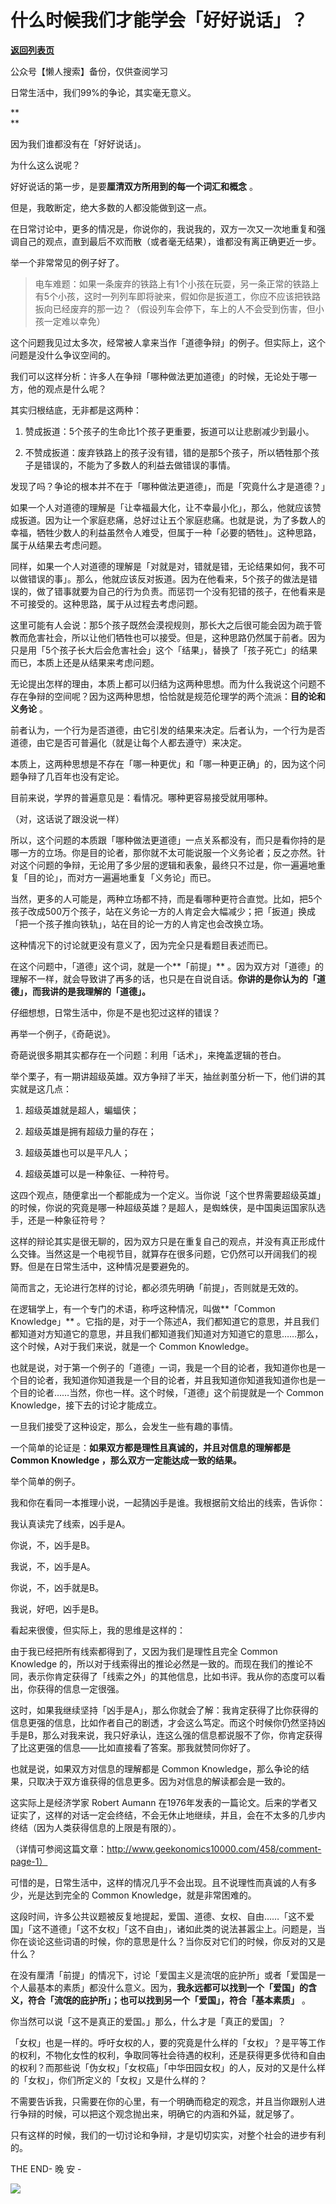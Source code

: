 # 什么时候我们才能学会「好好说话」？

[**返回列表页**](/gzh/L先生说)

公众号【懒人搜索】备份，仅供查阅学习

  

日常生活中，我们99%的争论，其实毫无意义。

**  
**

因为我们谁都没有在「好好说话」。

  

为什么这么说呢？

  

好好说话的第一步，是要**厘清双方所用到的每一个词汇和概念** 。

  

但是，我敢断定，绝大多数的人都没能做到这一点。

  

在日常讨论中，更多的情况是，你说你的，我说我的，双方一次又一次地重复和强调自己的观点，直到最后不欢而散（或者毫无结果），谁都没有离正确更近一步。

  

举一个非常常见的例子好了。

  

>
> 电车难题：如果一条废弃的铁路上有1个小孩在玩耍，另一条正常的铁路上有5个小孩，这时一列列车即将驶来，假如你是扳道工，你应不应该把铁路扳向已经废弃的那一边？（假设列车会停下，车上的人不会受到伤害，但小孩一定难以幸免）

  

这个问题我见过太多次，经常被人拿来当作「道德争辩」的例子。但实际上，这个问题是没什么争议空间的。

  

我们可以这样分析：许多人在争辩「哪种做法更加道德」的时候，无论处于哪一方，他的观点是什么呢？

  

其实归根结底，无非都是这两种：

  1. 赞成扳道：5个孩子的生命比1个孩子更重要，扳道可以让悲剧减少到最小。

  2. 不赞成扳道：废弃铁路上的孩子没有错，错的是那5个孩子，所以牺牲那个孩子是错误的，不能为了多数人的利益去做错误的事情。

  

发现了吗？争论的根本并不在于「哪种做法更道德」，而是「究竟什么才是道德？」

  

如果一个人对道德的理解是「让幸福最大化，让不幸最小化」，那么，他就应该赞成扳道。因为让一个家庭悲痛，总好过让五个家庭悲痛。也就是说，为了多数人的幸福，牺牲少数人的利益虽然令人难受，但属于一种「必要的牺牲」。这种思路，属于从结果去考虑问题。

  

同样，如果一个人对道德的理解是「对就是对，错就是错，无论结果如何，我不可以做错误的事」。那么，他就应该反对扳道。因为在他看来，5个孩子的做法是错误的，做了错事就要为自己的行为负责。而惩罚一个没有犯错的孩子，在他看来是不可接受的。这种思路，属于从过程去考虑问题。

  

这里可能有人会说：那5个孩子既然会漠视规则，那长大之后很可能会因为疏于管教而危害社会，所以让他们牺牲也可以接受。但是，这种思路仍然属于前者。因为只是用「5个孩子长大后会危害社会」这个「结果」，替换了「孩子死亡」的结果而已，本质上还是从结果来考虑问题。

  

无论提出怎样的理由，本质上都可以归结为这两种思想。而为什么我说这个问题不存在争辩的空间呢？因为这两种思想，恰恰就是规范伦理学的两个流派：**目的论和义务论**
。

  

前者认为，一个行为是否道德，由它引发的结果来决定。后者认为，一个行为是否道德，由它是否可普遍化（就是让每个人都去遵守）来决定。

  

本质上，这两种思想是不存在「哪一种更优」和「哪一种更正确」的，因为这个问题争辩了几百年也没有定论。

  

目前来说，学界的普遍意见是：看情况。哪种更容易接受就用哪种。

  

（对，这话说了跟没说一样）

  

所以，这个问题的本质跟「哪种做法更道德」一点关系都没有，而只是看你持的是哪一方的立场。你是目的论者，那你就不太可能说服一个义务论者；反之亦然。针对这个问题的争辩，无论用了多少层的逻辑和表象，最终只不过是，你一遍遍地重复「目的论」，而对方一遍遍地重复「义务论」而已。

  

当然，更多的人可能是，两种立场都不持，而是看哪种更符合直觉。比如，把5个孩子改成500万个孩子，站在义务论一方的人肯定会大幅减少；把「扳道」换成「把一个孩子推向铁轨」，站在目的论一方的人肯定也会改换立场。

  

这种情况下的讨论就更没有意义了，因为完全只是看题目表述而已。

  

在这个问题中，「道德」这个词，就是一个**「前提」**
。因为双方对「道德」的理解不一样，就会导致讲了再多的话，也只是在自说自话。**你讲的是你认为的「道德」，而我讲的是我理解的「道德」。**

  

仔细想想，日常生活中，你是不是也犯过这样的错误？

  

再举一个例子，《奇葩说》。

  

奇葩说很多期其实都存在一个问题：利用「话术」，来掩盖逻辑的苍白。

  

举个栗子，有一期讲超级英雄。双方争辩了半天，抽丝剥茧分析一下，他们讲的其实就是这几点：

  1. 超级英雄就是超人，蝙蝠侠；  

  2. 超级英雄是拥有超级力量的存在；

  3. 超级英雄也可以是平凡人；

  4. 超级英雄可以是一种象征、一种符号。

  

这四个观点，随便拿出一个都能成为一个定义。当你说「这个世界需要超级英雄」的时候，你说的究竟是哪一种超级英雄？是超人，是蜘蛛侠，是中国奥运国家队选手，还是一种象征符号？

  

这样的辩论其实是很无聊的，因为双方只是在重复自己的观点，并没有真正形成什么交锋。当然这是一个电视节目，就算存在很多问题，它仍然可以开阔我们的视野。但是在日常生活中，这种情况是要避免的。

  

简而言之，无论进行怎样的讨论，都必须先明确「前提」，否则就是无效的。

  

在逻辑学上，有一个专门的术语，称呼这种情况，叫做**「Common Knowledge」**
。它指的是，对于一个陈述A，我们都知道它的意思，并且我们都知道对方知道它的意思，并且我们都知道我们知道对方知道它的意思……那么，这个时候，A对于我们来说，就是一个
Common Knowledge。

  

也就是说，对于第一个例子的「道德」一词，我是一个目的论者，我知道你也是一个目的论者，我知道你知道我是一个目的论者，并且我知道你知道我知道你也是一个目的论者……当然，你也一样。这个时候，「道德」这个前提就是一个
Common Knowledge，接下去的讨论才能成立。

  

一旦我们接受了这种设定，那么，会发生一些有趣的事情。

  

一个简单的论证是：**如果双方都是理性且真诚的，并且对信息的理解都是 Common Knowledge ，那么双方一定能达成一致的结果。**

  

举个简单的例子。

  

我和你在看同一本推理小说，一起猜凶手是谁。我根据前文给出的线索，告诉你：

我认真读完了线索，凶手是A。

你说，不，凶手是B。

我说，不，凶手是A。

你说，不，凶手就是B。

我说，好吧，凶手是B。

  

看起来很傻，但实际上，我的思维是这样的：

  

由于我已经把所有线索都得到了，又因为我们是理性且完全 Common Knowledge
的，所以对于线索得出的推论必然是一致的。而现在我们的推论不同，表示你肯定获得了「线索之外」的其他信息，比如书评。我从你的态度可以看出，你获得的信息一定很强。

  

这时，如果我继续坚持「凶手是A」，那么你就会了解：我肯定获得了比你获得的信息更强的信息，比如作者自己的剧透，才会这么笃定。而这个时候你仍然坚持凶手是B，那么对我来说，我只好承认，连这么强的信息都说服不了你，你肯定获得了比这更强的信息——比如直接看了答案。那我就赞同你好了。

  

也就是说，如果双方对信息的理解都是 Common Knowledge，那么争论的结果，只取决于双方谁获得的信息更多。因为对信息的解读都会是一致的。

  

这实际上是经济学家 Robert Aumann
在1976年发表的一篇论文。后来的学者又证实了，这样的对话一定会终结，不会无休止地继续，并且，会在不太多的几步内终结（因为人类获得信息的上限是有限的）。

  

（详情可参阅这篇文章：http://www.geekonomics10000.com/458/comment-page-1）

  

可惜的是，日常生活中，这样的情况几乎不会出现。且不说理性而真诚的人有多少，光是达到完全的 Common Knowledge，就是非常困难的。

  

这段时间，许多公共议题被反复地提起，爱国、道德、女权、自由……「这不爱国」「这不道德」「这不女权」「这不自由」，诸如此类的说法甚嚣尘上。问题是，当你在谈论这些词语的时候，你的意思是什么？当你反对它们的时候，你反对的又是什么？

  

在没有厘清「前提」的情况下，讨论「爱国主义是流氓的庇护所」或者「爱国是一个人最基本的素质」都没什么意义。因为，**我永远都可以找到一个「爱国」的含义，符合「流氓的庇护所」；也可以找到另一个「爱国」，符合「基本素质」**
。

  

你当然可以说「这不是真正的爱国。」那么，什么才是「真正的爱国」？

  

「女权」也是一样的。呼吁女权的人，要的究竟是什么样的「女权」？是平等工作的权利，不物化女性的权利，争取同等社会待遇的权利，还是获得更多优待和自由的权利？而那些说「伪女权」「女权癌」「中华田园女权」的人，反对的又是什么样的「女权」，你们所定义的「女权」又是什么样的？

  

不需要告诉我，只需要在你的心里，有一个明确而稳定的观念，并且当你跟别人进行争辩的时候，可以把这个观念抛出来，明确它的内涵和外延，就足够了。

  

只有这样的时候，我们的一切讨论和争辩，才是切切实实，对整个社会的进步有利的。

  

  

THE END\- 晚 安 -

  

  

![](http://mmbiz.qpic.cn/mmbiz/yWXmuSFeCk07xcveepH095ayA6HgZPAsz01WicGQiaLPMrJsOcsXoQRAicFVzSntr4ANlI2G9I6uVHKcIhp5umGSg/0?wx_fmt=gif)  

  

